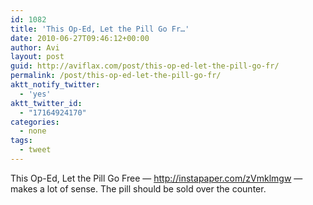 ```yaml
---
id: 1082
title: 'This Op-Ed, Let the Pill Go Fr…'
date: 2010-06-27T09:46:12+00:00
author: Avi
layout: post
guid: http://aviflax.com/post/this-op-ed-let-the-pill-go-fr/
permalink: /post/this-op-ed-let-the-pill-go-fr/
aktt_notify_twitter:
  - 'yes'
aktt_twitter_id:
  - "17164924170"
categories:
  - none
tags:
  - tweet
---
```

This Op-Ed, Let the Pill Go Free — <a href="http://instapaper.com/zVmklmgw" rel="nofollow">http://instapaper.com/zVmklmgw</a> — makes a lot of sense. The pill should be sold over the counter.